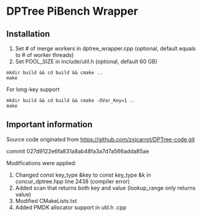 # DPTree PiBench Wrapper

## Installation
1. Set # of merge workers in dptree_wrapper.cpp (optional, default equals to # of worker threads)
2. Set POOL_SIZE in include/util.h (optional, default 60 GB)

```
mkdir build && cd build && cmake ..
make
```

For long-key support
```
mkdir build && cd build && cmake -DVar_Key=1 ..
make
```

## Important information
Source code originated from https://github.com/zxjcarrot/DPTree-code.git

commit 027d9122e6fa831a8ab48fa3a7d7a566adda85ae

Modifications were applied:
1. Changed const key_type &key to const key_type &k in concur_dptree.hpp line 2438 (compiler error)
2. Added scan that returns both key and value (lookup_range only returns value)
3. Modified CMakeLists.txt
4. Added PMDK allocator support in util.h .cpp
